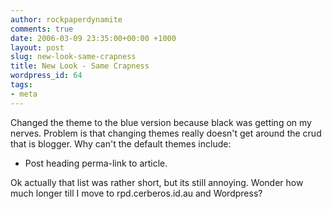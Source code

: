 ```yaml
---
author: rockpaperdynamite
comments: true
date: 2006-03-09 23:35:00+00:00 +1000
layout: post
slug: new-look-same-crapness
title: New Look - Same Crapness
wordpress_id: 64
tags:
- meta
---
```


Changed the theme to the blue version because black was getting on my nerves.
Problem is that changing themes really doesn't get around the crud that is blogger. Why can't the default themes include:



	
  * Post heading perma-link to article.


Ok actually that list was rather short, but its still annoying. Wonder how much longer till I move to rpd.cerberos.id.au and Wordpress?
